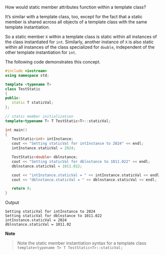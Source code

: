 [//]: # (### Template Classes and static Members)

How would static member attributes function within a template class?

It’s similar with a template class, too, except for the fact that a static member is shared across all objects of a template class with the same template instantiation.

So a static member `X` within a template class is static within all instances of the class instantiated for `int`. Similarly, another instance of `X` is also static within all instances of the class specialized for `double`, independent of the other template instantiation for `int`.  

The following code demonstrates this concept.

```cpp
#include <iostream>
using namespace std;

template <typename T>
class TestStatic
{
public:
   static T staticVal;
};
   
// static member initialization
template<typename T> T TestStatic<T>::staticVal;

int main()
{
   TestStatic<int> intInstance;
   cout << "Setting staticVal for intInstance to 2024" << endl;
   intInstance.staticVal = 2024;

   TestStatic<double> dblnstance;
   cout << "Setting staticVal for dblnstance to 1011.022" << endl;
   dblnstance.staticVal = 1011.022;

   cout << "intInstance.staticVal = " << intInstance.staticVal << endl;
   cout << "dblnstance.staticVal = " << dblnstance.staticVal << endl;

   return 0;
}
```

Output

```
Setting staticVal for intInstance to 2024 
Setting staticVal for dblnstance to 1011.022 
intInstance.staticVal = 2024 
dblnstance.staticVal = 1011.02
```

**Note**
>Note the static member instantiation syntax for a template class
`template<typename T> T TestStatic<T>::staticVal;`

